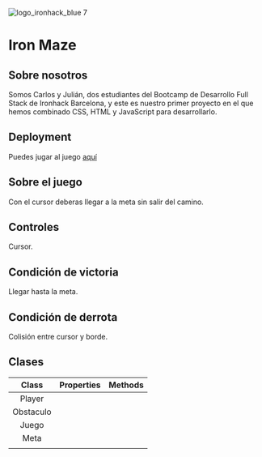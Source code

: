
![logo_ironhack_blue 7](https://user-images.githubusercontent.com/23629340/40541063-a07a0a8a-601a-11e8-91b5-2f13e4e6b441.png)

# Iron Maze



## Sobre nosotros
Somos Carlos y Julián, dos estudiantes del Bootcamp de Desarrollo Full Stack de Ironhack Barcelona, y este es nuestro primer proyecto en el que hemos combinado CSS, HTML y JavaScript para desarrollarlo.


## Deployment
Puedes jugar al juego [aquí](https://juliancasillasp.github.io/the-game/)


## Sobre el juego
Con el cursor deberas llegar a la meta sin salir del camino.


## Controles
Cursor.

## Condición de victoria
Llegar hasta la meta.

## Condición de derrota
Colisión entre cursor y borde.

## Clases

|   Class   | Properties                                                            | Methods                                          |
| :-------: | --------------------------------------------------------------------- | ------------------------------------------------ |
|   Player  |                                                                       |                                                  |
| Obstaculo |                                                                       |                                                  |
|   Juego   |                                                                       |                                                  |
|   Meta    |                                                                       |                                                  |
|           |                                                                       |                                                  | 
